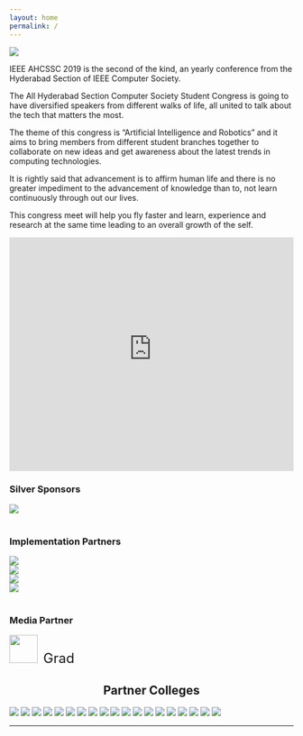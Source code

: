 ```yaml
---
layout: home
permalink: /
---
```

<section class="about" id="about">
    <div class="container">
        <div class="row align-items-center">
            <div class="col-lg-6">
                <div class="p-5 content">
                    <img src="img/ahcssc-logo.png" class="img-fluid site-logo" />
                    <p>IEEE AHCSSC 2019 is the second of the kind, an yearly conference from the Hyderabad Section of
                        IEEE Computer Society.</p>
                    <p>The All Hyderabad Section Computer Society Student Congress is going to have diversified
                        speakers from different walks of life, all united to talk about the tech that matters the most.</p>
                    <p>The theme of this congress is “Artificial Intelligence and Robotics” and it aims to bring
                        members from different student branches together to collaborate on new ideas and get awareness
                        about the latest trends in computing technologies.</p>
                    <p>It is rightly said that advancement is to affirm human life and there is no greater impediment
                        to the advancement of knowledge than to, not learn continuously through out our lives.</p>
                    <p>This congress meet will help you fly faster and learn, experience and research at the same time
                        leading to an overall growth of the self.</p>
                </div>
            </div>
            <div class="col-lg-6">
                <iframe width="100%" height="415" src="https://www.youtube-nocookie.com/embed/zRccyuaki84" frameborder="0"
                    allow="accelerometer; autoplay; encrypted-media; gyroscope; picture-in-picture" allowfullscreen=""></iframe>
            </div>
        </div>
        <div class="row align-items-center">
            <div class="col-lg-12">
                <div class="p-5">
                    <h3>Silver Sponsors</h3>
                    <div class="row logos">
                        <div class="col">
                            <img src="/img/sponsors/energetic-info-solutions.jpg">
                        </div>
                    </div>
                    <br>
                    <h3>Implementation Partners</h3>
                    <div class="row logos">
                        <div class="col">
                            <img src="/img/sponsors/crave.png">
                        </div>
                        <div class="col">
                            <img src="/img/sponsors/ieee-pes.png">
                        </div>
                        <div class="col">
                            <img src="/img/sponsors/mohan-overseas.png">
                        </div>
                        <div class="col">
                            <img src="/img/sponsors/my-optics.jpg">
                        </div>
                    </div>
                    <br>
                    <h3>Media Partner</h3>
                    <img src="img/begrad-logo.png" style="height: 50px;"><span style="padding-left: 10px; font-size: 24px">Grad</span>
                </div>
            </div>
        </div>
        <h1 style="text-align: center;">Partner Colleges</h1>
        <div class="d-flex flex-wrap justify-content-around logos">
            <img src="/img/colleges/anurag.jpg">
            <img src="/img/colleges/cvsr.jpg">
            <img src="/img/colleges/sasi.jpg">
            <img src="/img/colleges/giet.png">
            <img src="/img/colleges/jayamukhi.jpg">
            <img src="/img/colleges/st-peters.jpg">
            <img src="/img/colleges/vaagdevi.png">
            <img src="/img/colleges/vnr.png">
            <img src="/img/colleges/aditya.png">
            <img src="/img/colleges/sits.png">
            <img src="/img/colleges/jeppiar.png">
            <img src="/img/colleges/drk.png">
            <img src="/img/colleges/malla-reddy.jpg">
            <img src="/img/colleges/griet.png">
            <img src="/img/colleges/mlr.jpg">
            <img src="/img/colleges/aurora.jpg">
            <img src="/img/colleges/lpu.png">
            <img src="/img/colleges/cbit.png">
            <img src="/img/colleges/mjcet.jpg">
        </div>
        <hr>
    </div>
</section>